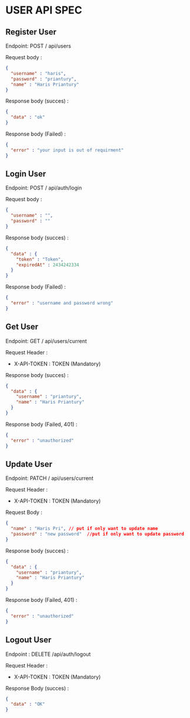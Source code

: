 # USER API SPEC

## Register User

Endpoint: POST / api/users

Request body :
```json
{
  "username" : "haris",
  "password" : "priantury",
  "name" : "Haris Priantury"
}
```

Response body (succes) : 
```json
{
  "data" : "ok"
}
```

Response body (Failed) :
```json
{
  "error" : "your input is out of requirment"
}
```

## Login User

Endpoint: POST / api/auth/login

Request body :
```json
{
  "username" : "",
  "password" : ""
}
```

Response body (succes) :
```json
{
  "data" : {
    "token" : "Token",
    "expiredAt" : 2434242334
  }
}
```

Response body (Failed) :
```json
{
  "error" : "username and password wrong"
}
```   

## Get User

Endpoint: GET / api/users/current

Request Header : 
- X-API-TOKEN : TOKEN (Mandatory)

Response body (succes) :
```json
{
  "data" : {
    "username" : "priantury",
    "name" : "Haris Priantury"
  }
}
```

Response body (Failed, 401) :
```json
{
  "error" : "unauthorized"
}
```   

## Update User

Endpoint: PATCH / api/users/current

Request Header :
- X-API-TOKEN : TOKEN (Mandatory)

Request Body : 
```json
{
  "name" : "Haris Pri", // put if only want to update name
  "password" : "new password"  //put if only want to update password
}
```

Response body (succes) :
```json
{
  "data" : {
    "username" : "priantury",
    "name" : "Haris Priantury"
  }
}
```

Response body (Failed, 401) :
```json
{
  "error" : "unauthorized"
}
```   

## Logout User

Endpoint : DELETE /api/auth/logout

Request Header : 

- X-API-TOKEN : TOKEN (Mandatory)

Response Body (succes) : 

```json
{
  "data" : "OK"
}
```

  
